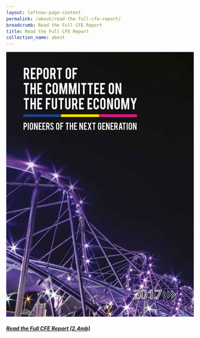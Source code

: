 ```yaml
---
layout: leftnav-page-content
permalink: /about/read-the-full-cfe-report/
breadcrumb: Read the Full CFE Report
title: Read the Full CFE Report
collection_name: about
---
```


<div>
	<div class="row is-multiline">
		<div class="col is-one-third-desktop is-half-tablet">
			<a href="/images/PDF/MTIS_Full Report.pdf" class="project-link no-pdf-icon">
				<img src="/images/MTIS_Full-Report.jpg" alt="Read the Full CFE Report">
				<div class="project-card">
						<div class="project-title margin--bottom--xs">
								<h5><b>Read the Full CFE Report (2.4mb)</b></h5>
						</div>
				</div>
			</a>
		</div>
</div></div>
